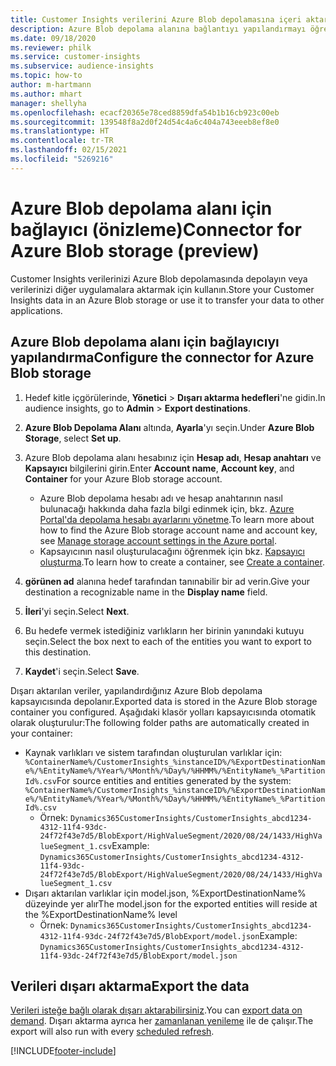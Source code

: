 ```yaml
---
title: Customer Insights verilerini Azure Blob depolamasına içeri aktarma
description: Azure Blob depolama alanına bağlantıyı yapılandırmayı öğrenin.
ms.date: 09/18/2020
ms.reviewer: philk
ms.service: customer-insights
ms.subservice: audience-insights
ms.topic: how-to
author: m-hartmann
ms.author: mhart
manager: shellyha
ms.openlocfilehash: ecacf20365e78ced8859dfa54b1b16cb923c00eb
ms.sourcegitcommit: 139548f8a2d0f24d54c4a6c404a743eeeb8ef8e0
ms.translationtype: HT
ms.contentlocale: tr-TR
ms.lasthandoff: 02/15/2021
ms.locfileid: "5269216"
---
```

# <a name="connector-for-azure-blob-storage-preview"></a><span data-ttu-id="21b76-103">Azure Blob depolama alanı için bağlayıcı (önizleme)</span><span class="sxs-lookup"><span data-stu-id="21b76-103">Connector for Azure Blob storage (preview)</span></span>

<span data-ttu-id="21b76-104">Customer Insights verilerinizi Azure Blob depolamasında depolayın veya verilerinizi diğer uygulamalara aktarmak için kullanın.</span><span class="sxs-lookup"><span data-stu-id="21b76-104">Store your Customer Insights data in an Azure Blob storage or use it to transfer your data to other applications.</span></span>

## <a name="configure-the-connector-for-azure-blob-storage"></a><span data-ttu-id="21b76-105">Azure Blob depolama alanı için bağlayıcıyı yapılandırma</span><span class="sxs-lookup"><span data-stu-id="21b76-105">Configure the connector for Azure Blob storage</span></span>

1. <span data-ttu-id="21b76-106">Hedef kitle içgörülerinde, **Yönetici** > **Dışarı aktarma hedefleri**'ne gidin.</span><span class="sxs-lookup"><span data-stu-id="21b76-106">In audience insights, go to **Admin** > **Export destinations**.</span></span>

1. <span data-ttu-id="21b76-107">**Azure Blob Depolama Alanı** altında, **Ayarla**'yı seçin.</span><span class="sxs-lookup"><span data-stu-id="21b76-107">Under **Azure Blob Storage**, select **Set up**.</span></span>

1. <span data-ttu-id="21b76-108">Azure Blob depolama alanı hesabınız için **Hesap adı**, **Hesap anahtarı** ve **Kapsayıcı** bilgilerini girin.</span><span class="sxs-lookup"><span data-stu-id="21b76-108">Enter **Account name**, **Account key**, and **Container** for your Azure Blob storage account.</span></span>
    - <span data-ttu-id="21b76-109">Azure Blob depolama hesabı adı ve hesap anahtarının nasıl bulunacağı hakkında daha fazla bilgi edinmek için, bkz. [Azure Portal'da depolama hesabı ayarlarını yönetme](https://docs.microsoft.com/azure/storage/common/storage-account-manage).</span><span class="sxs-lookup"><span data-stu-id="21b76-109">To learn more about how to find the Azure Blob storage account name and account key, see [Manage storage account settings in the Azure portal](https://docs.microsoft.com/azure/storage/common/storage-account-manage).</span></span>
    - <span data-ttu-id="21b76-110">Kapsayıcının nasıl oluşturulacağını öğrenmek için bkz. [Kapsayıcı oluşturma](https://docs.microsoft.com/azure/storage/blobs/storage-quickstart-blobs-portal#create-a-container).</span><span class="sxs-lookup"><span data-stu-id="21b76-110">To learn how to create a container, see [Create a container](https://docs.microsoft.com/azure/storage/blobs/storage-quickstart-blobs-portal#create-a-container).</span></span>

1. <span data-ttu-id="21b76-111">**görünen ad** alanına hedef tarafından tanınabilir bir ad verin.</span><span class="sxs-lookup"><span data-stu-id="21b76-111">Give your destination a recognizable name in the **Display name** field.</span></span>

1. <span data-ttu-id="21b76-112">**İleri**'yi seçin.</span><span class="sxs-lookup"><span data-stu-id="21b76-112">Select **Next**.</span></span>

1. <span data-ttu-id="21b76-113">Bu hedefe vermek istediğiniz varlıkların her birinin yanındaki kutuyu seçin.</span><span class="sxs-lookup"><span data-stu-id="21b76-113">Select the box next to each of the entities you want to export to this destination.</span></span>

1. <span data-ttu-id="21b76-114">**Kaydet**'i seçin.</span><span class="sxs-lookup"><span data-stu-id="21b76-114">Select **Save**.</span></span>

<span data-ttu-id="21b76-115">Dışarı aktarılan veriler, yapılandırdığınız Azure Blob depolama kapsayıcısında depolanır.</span><span class="sxs-lookup"><span data-stu-id="21b76-115">Exported data is stored in the Azure Blob storage container you configured.</span></span> <span data-ttu-id="21b76-116">Aşağıdaki klasör yolları kapsayıcısında otomatik olarak oluşturulur:</span><span class="sxs-lookup"><span data-stu-id="21b76-116">The following folder paths are automatically created in your container:</span></span>

- <span data-ttu-id="21b76-117">Kaynak varlıkları ve sistem tarafından oluşturulan varlıklar için: `%ContainerName%/CustomerInsights_%instanceID%/%ExportDestinationName%/%EntityName%/%Year%/%Month%/%Day%/%HHMM%/%EntityName%_%PartitionId%.csv`</span><span class="sxs-lookup"><span data-stu-id="21b76-117">For source entities and entities generated by the system: `%ContainerName%/CustomerInsights_%instanceID%/%ExportDestinationName%/%EntityName%/%Year%/%Month%/%Day%/%HHMM%/%EntityName%_%PartitionId%.csv`</span></span>
  - <span data-ttu-id="21b76-118">Örnek: `Dynamics365CustomerInsights/CustomerInsights_abcd1234-4312-11f4-93dc-24f72f43e7d5/BlobExport/HighValueSegment/2020/08/24/1433/HighValueSegment_1.csv`</span><span class="sxs-lookup"><span data-stu-id="21b76-118">Example: `Dynamics365CustomerInsights/CustomerInsights_abcd1234-4312-11f4-93dc-24f72f43e7d5/BlobExport/HighValueSegment/2020/08/24/1433/HighValueSegment_1.csv`</span></span>
- <span data-ttu-id="21b76-119">Dışarı aktarılan varlıklar için model.json, %ExportDestinationName% düzeyinde yer alır</span><span class="sxs-lookup"><span data-stu-id="21b76-119">The model.json for the exported entities will reside at the %ExportDestinationName% level</span></span>
  - <span data-ttu-id="21b76-120">Örnek: `Dynamics365CustomerInsights/CustomerInsights_abcd1234-4312-11f4-93dc-24f72f43e7d5/BlobExport/model.json`</span><span class="sxs-lookup"><span data-stu-id="21b76-120">Example: `Dynamics365CustomerInsights/CustomerInsights_abcd1234-4312-11f4-93dc-24f72f43e7d5/BlobExport/model.json`</span></span>

## <a name="export-the-data"></a><span data-ttu-id="21b76-121">Verileri dışarı aktarma</span><span class="sxs-lookup"><span data-stu-id="21b76-121">Export the data</span></span>

<span data-ttu-id="21b76-122">[Verileri isteğe bağlı olarak dışarı aktarabilirsiniz](export-destinations.md#export-data-on-demand).</span><span class="sxs-lookup"><span data-stu-id="21b76-122">You can [export data on demand](export-destinations.md#export-data-on-demand).</span></span> <span data-ttu-id="21b76-123">Dışarı aktarma ayrıca her [zamanlanan yenileme](system.md#schedule-tab) ile de çalışır.</span><span class="sxs-lookup"><span data-stu-id="21b76-123">The export will also run with every [scheduled refresh](system.md#schedule-tab).</span></span>


[!INCLUDE[footer-include](../includes/footer-banner.md)]